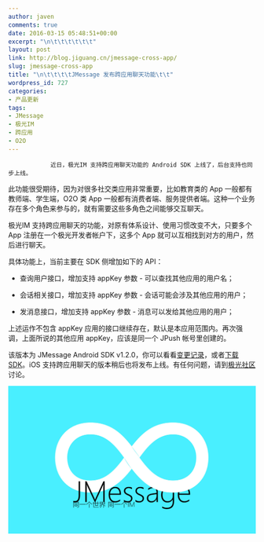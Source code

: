 ```yaml
---
author: javen
comments: true
date: 2016-03-15 05:48:51+00:00
excerpt: "\n\t\t\t\t\t\t"
layout: post
link: http://blog.jiguang.cn/jmessage-cross-app/
slug: jmessage-cross-app
title: "\n\t\t\t\tJMessage 发布跨应用聊天功能\t\t"
wordpress_id: 727
categories:
- 产品更新
tags:
- JMessage
- 极光IM
- 跨应用
- O2O
---
```



				近日，极光IM 支持跨应用聊天功能的 Android SDK 上线了，后台支持也同步上线。

此功能很受期待，因为对很多社交类应用非常重要，比如教育类的 App 一般都有教师端、学生端，O2O 类 App 一般都有消费者端、服务提供者端。这种一个业务存在多个角色来参与的，就有需要这些多角色之间能够交互聊天。

极光IM 支持跨应用聊天的功能，对原有体系设计、使用习惯改变不大，只要多个 App 注册在一个极光开发者帐户下，这多个 App 就可以互相找到对方的用户，然后进行聊天。

具体功能上，当前主要在 SDK 侧增加如下的 API：



	
  * 查询用户接口，增加支持 appKey 参数 - 可以查找其他应用的用户名；

	
  * 会话相关接口，增加支持 appKey 参数 - 会话可能会涉及其他应用的用户；

	
  * 发消息接口，增加支持 appKey 参数 - 消息可以发给其他应用的用户；


上述运作不包含 appKey 应用的接口继续存在，默认是本应用范围内。再次强调，上面所说的其他应用 appKey，应该是同一个 JPush 帐号里创建的。

该版本为 JMessage Android SDK v1.2.0，你可以看看[变更记录](http://docs.jpush.io/updates/#jmessage-android-sdk-v120)，或者[下载SDK](https://www.jpush.cn/downloads/sdk/android/)。iOS 支持跨应用聊天的版本稍后也将发布上线。有任何问题，请到[极光社区](http://community.jpush.cn)讨论。

[![jmessage1](/images/2016/03/jmessage1.jpg)](/images/2016/03/jmessage1.jpg)		
